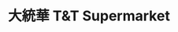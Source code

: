 ---
title: "大統華 T&T Supermarket"
url: /vancouver/da-tong-hua-tundt-supermarket-southwest-marine-drive/
shop: Supermarkt
---